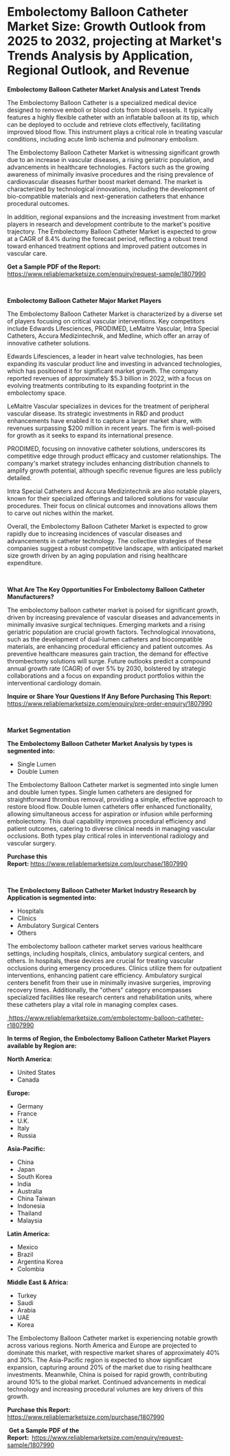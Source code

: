 <p><h1>Embolectomy Balloon Catheter Market Size: Growth Outlook from 2025 to 2032, projecting at Market's Trends Analysis by Application, Regional Outlook, and Revenue</h1></p><p><strong>Embolectomy Balloon Catheter Market Analysis and Latest Trends</strong></p>
<p><p>The Embolectomy Balloon Catheter is a specialized medical device designed to remove emboli or blood clots from blood vessels. It typically features a highly flexible catheter with an inflatable balloon at its tip, which can be deployed to occlude and retrieve clots effectively, facilitating improved blood flow. This instrument plays a critical role in treating vascular conditions, including acute limb ischemia and pulmonary embolism.</p><p>The Embolectomy Balloon Catheter Market is witnessing significant growth due to an increase in vascular diseases, a rising geriatric population, and advancements in healthcare technologies. Factors such as the growing awareness of minimally invasive procedures and the rising prevalence of cardiovascular diseases further boost market demand. The market is characterized by technological innovations, including the development of bio-compatible materials and next-generation catheters that enhance procedural outcomes.</p><p>In addition, regional expansions and the increasing investment from market players in research and development contribute to the market's positive trajectory. The Embolectomy Balloon Catheter Market is expected to grow at a CAGR of 8.4% during the forecast period, reflecting a robust trend toward enhanced treatment options and improved patient outcomes in vascular care.</p></p>
<p><strong>Get a Sample PDF of the Report:&nbsp;</strong> <a href="https://www.reliablemarketsize.com/enquiry/request-sample/1807990?utm_campaign=3165&utm_medium=2&utm_source=Github&utm_content=ia&utm_term=13042025&utm_id=embolectomy-balloon-catheter">https://www.reliablemarketsize.com/enquiry/request-sample/1807990</a></p>
<p>&nbsp;</p>
<p><strong>Embolectomy Balloon Catheter Major Market Players</strong></p>
<p><p>The Embolectomy Balloon Catheter Market is characterized by a diverse set of players focusing on critical vascular interventions. Key competitors include Edwards Lifesciences, PRODIMED, LeMaitre Vascular, Intra Special Catheters, Accura Medizintechnik, and Medline, which offer an array of innovative catheter solutions.</p><p>Edwards Lifesciences, a leader in heart valve technologies, has been expanding its vascular product line and investing in advanced technologies, which has positioned it for significant market growth. The company reported revenues of approximately $5.3 billion in 2022, with a focus on evolving treatments contributing to its expanding footprint in the embolectomy space.</p><p>LeMaitre Vascular specializes in devices for the treatment of peripheral vascular disease. Its strategic investments in R&D and product enhancements have enabled it to capture a larger market share, with revenues surpassing $200 million in recent years. The firm is well-poised for growth as it seeks to expand its international presence.</p><p>PRODIMED, focusing on innovative catheter solutions, underscores its competitive edge through product efficacy and customer relationships. The company's market strategy includes enhancing distribution channels to amplify growth potential, although specific revenue figures are less publicly detailed.</p><p>Intra Special Catheters and Accura Medizintechnik are also notable players, known for their specialized offerings and tailored solutions for vascular procedures. Their focus on clinical outcomes and innovations allows them to carve out niches within the market.</p><p>Overall, the Embolectomy Balloon Catheter Market is expected to grow rapidly due to increasing incidences of vascular diseases and advancements in catheter technology. The collective strategies of these companies suggest a robust competitive landscape, with anticipated market size growth driven by an aging population and rising healthcare expenditure.</p></p>
<p>&nbsp;</p>
<p><strong>What Are The Key Opportunities For Embolectomy Balloon Catheter Manufacturers?</strong></p>
<p><p>The embolectomy balloon catheter market is poised for significant growth, driven by increasing prevalence of vascular diseases and advancements in minimally invasive surgical techniques. Emerging markets and a rising geriatric population are crucial growth factors. Technological innovations, such as the development of dual-lumen catheters and biocompatible materials, are enhancing procedural efficiency and patient outcomes. As preventive healthcare measures gain traction, the demand for effective thrombectomy solutions will surge. Future outlooks predict a compound annual growth rate (CAGR) of over 5% by 2030, bolstered by strategic collaborations and a focus on expanding product portfolios within the interventional cardiology domain.</p></p>
<p><strong>Inquire or Share Your Questions If Any Before Purchasing This Report:</strong> <a href="https://www.reliablemarketsize.com/enquiry/pre-order-enquiry/1807990?utm_campaign=3165&utm_medium=2&utm_source=Github&utm_content=ia&utm_term=13042025&utm_id=embolectomy-balloon-catheter">https://www.reliablemarketsize.com/enquiry/pre-order-enquiry/1807990</a></p>
<p>&nbsp;</p>
<p><strong>Market Segmentation</strong></p>
<p><strong>The Embolectomy Balloon Catheter Market Analysis by types is segmented into:</strong></p>
<p><ul><li>Single Lumen</li><li>Double Lumen</li></ul></p>
<p><p>The Embolectomy Balloon Catheter market is segmented into single lumen and double lumen types. Single lumen catheters are designed for straightforward thrombus removal, providing a simple, effective approach to restore blood flow. Double lumen catheters offer enhanced functionality, allowing simultaneous access for aspiration or infusion while performing embolectomy. This dual capability improves procedural efficiency and patient outcomes, catering to diverse clinical needs in managing vascular occlusions. Both types play critical roles in interventional radiology and vascular surgery.</p></p>
<p><strong>Purchase this Report:&nbsp;</strong><a href="https://www.reliablemarketsize.com/purchase/1807990?utm_campaign=3165&utm_medium=2&utm_source=Github&utm_content=ia&utm_term=13042025&utm_id=embolectomy-balloon-catheter">https://www.reliablemarketsize.com/purchase/1807990</a></p>
<p>&nbsp;</p>
<p><strong>The Embolectomy Balloon Catheter Market Industry Research by Application is segmented into:</strong></p>
<p><ul><li>Hospitals</li><li>Clinics</li><li>Ambulatory Surgical Centers</li><li>Others</li></ul></p>
<p><p>The embolectomy balloon catheter market serves various healthcare settings, including hospitals, clinics, ambulatory surgical centers, and others. In hospitals, these devices are crucial for treating vascular occlusions during emergency procedures. Clinics utilize them for outpatient interventions, enhancing patient care efficiency. Ambulatory surgical centers benefit from their use in minimally invasive surgeries, improving recovery times. Additionally, the "others" category encompasses specialized facilities like research centers and rehabilitation units, where these catheters play a vital role in managing complex cases.</p></p>
<p><a href="https://www.reliablemarketsize.com/embolectomy-balloon-catheter-r1807990?utm_campaign=3165&utm_medium=2&utm_source=Github&utm_content=ia&utm_term=13042025&utm_id=embolectomy-balloon-catheter">&nbsp;https://www.reliablemarketsize.com/embolectomy-balloon-catheter-r1807990</a></p>
<p><strong>In terms of Region, the Embolectomy Balloon Catheter Market Players available by Region are:</strong></p>
<p>
    <p> <strong> North America: </strong>
        <ul>
            <li>United States</li>
            <li>Canada</li>
        </ul>
        </p> 
    <p> <strong> Europe: </strong>
        <ul>
            <li>Germany</li>
            <li>France</li>
            <li>U.K.</li>
            <li>Italy</li>
            <li>Russia</li>
        </ul>
        </p> 
    <p> <strong> Asia-Pacific: </strong>
        <ul>
            <li>China</li>
            <li>Japan</li>
            <li>South Korea</li>
            <li>India</li>
            <li>Australia</li>
            <li>China Taiwan</li>
            <li>Indonesia</li>
            <li>Thailand</li>
            <li>Malaysia</li>
        </ul>
        </p> 
    <p> <strong> Latin America: </strong>
        <ul>
            <li>Mexico</li>
            <li>Brazil</li>
            <li>Argentina Korea</li>
            <li>Colombia</li>
        </ul>
        </p> 
    <p> <strong> Middle East & Africa: </strong>
        <ul>
            <li>Turkey</li>
            <li>Saudi</li>
            <li>Arabia</li>
            <li>UAE</li>
            <li>Korea</li>
        </ul>
    </p>
    </p>
<p><p>The Embolectomy Balloon Catheter market is experiencing notable growth across various regions. North America and Europe are projected to dominate this market, with respective market shares of approximately 40% and 30%. The Asia-Pacific region is expected to show significant expansion, capturing around 20% of the market due to rising healthcare investments. Meanwhile, China is poised for rapid growth, contributing around 10% to the global market. Continued advancements in medical technology and increasing procedural volumes are key drivers of this growth.</p></p>
<p><strong>Purchase this Report: </strong><a href="https://www.reliablemarketsize.com/purchase/1807990?utm_campaign=3165&utm_medium=2&utm_source=Github&utm_content=ia&utm_term=13042025&utm_id=embolectomy-balloon-catheter">https://www.reliablemarketsize.com/purchase/1807990</a></p>
<p>&nbsp;<strong>Get a Sample PDF of the Report:&nbsp;&nbsp;</strong><a href="https://www.reliablemarketsize.com/enquiry/request-sample/1807990?utm_campaign=3165&utm_medium=2&utm_source=Github&utm_content=ia&utm_term=13042025&utm_id=embolectomy-balloon-catheter">https://www.reliablemarketsize.com/enquiry/request-sample/1807990</a></p>
<p><strong></strong></p>
<p><p></p><p></p><p></p></p>
